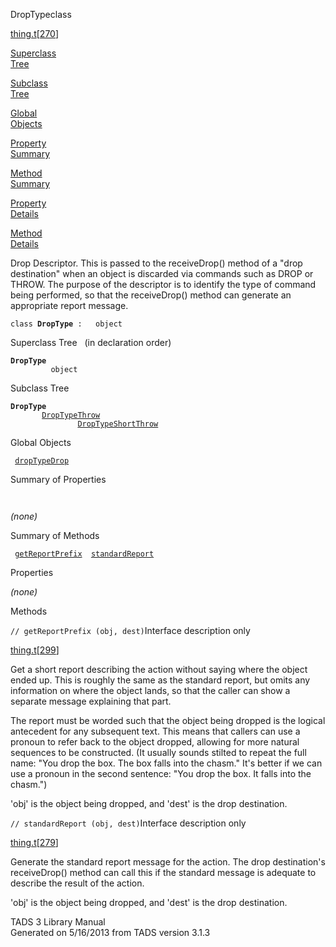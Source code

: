 ---
---
<span class="title">DropType</span><span class="type">class</span>

[thing.t](../file/thing.t.html)\[[270](../source/thing.t.html#270)\]

[Superclass  
Tree](#_SuperClassTree_)

[Subclass  
Tree](#_SubClassTree_)

[Global  
Objects](#_ObjectSummary_)

[Property  
Summary](#_PropSummary_)

[Method  
Summary](#_MethodSummary_)

[Property  
Details](#_Properties_)

[Method  
Details](#_Methods_)

<div class="fdesc">

Drop Descriptor. This is passed to the receiveDrop() method of a "drop
destination" when an object is discarded via commands such as DROP or
THROW. The purpose of the descriptor is to identify the type of command
being performed, so that the receiveDrop() method can generate an
appropriate report message.

`class `**`DropType`**` :   object`

</div>

<span id="_SuperClassTree_"></span>

<div class="mjhd">

<span class="hdln">Superclass Tree</span>   (in declaration order)

</div>

**`DropType`**  
`         object`  
<span id="_SubClassTree_"></span>

<div class="mjhd">

<span class="hdln">Subclass Tree</span>  

</div>

**`DropType`**  
`         `[`DropTypeThrow`](../object/DropTypeThrow.html)  
`                 `[`DropTypeShortThrow`](../object/DropTypeShortThrow.html)  
<span id="_ObjectSummary_"></span>

<div class="mjhd">

<span class="hdln">Global Objects</span>  

</div>

` `[`dropTypeDrop`](../object/dropTypeDrop.html)`  `
<span id="_PropSummary_"></span>

<div class="mjhd">

<span class="hdln">Summary of Properties</span>  

</div>

` `

*(none)* <span id="_MethodSummary_"></span>

<div class="mjhd">

<span class="hdln">Summary of Methods</span>  

</div>

` `[`getReportPrefix`](#getReportPrefix)`  `[`standardReport`](#standardReport)`  `

<span id="_Properties_"></span>

<div class="mjhd">

<span class="hdln">Properties</span>  

</div>

*(none)* <span id="_Methods_"></span>

<div class="mjhd">

<span class="hdln">Methods</span>  

</div>

<span id="getReportPrefix"></span>

`// getReportPrefix (obj, dest)`<span class="rem">Interface description
only</span>

[thing.t](../file/thing.t.html)\[[299](../source/thing.t.html#299)\]

<div class="desc">

Get a short report describing the action without saying where the object
ended up. This is roughly the same as the standard report, but omits any
information on where the object lands, so that the caller can show a
separate message explaining that part.

The report must be worded such that the object being dropped is the
logical antecedent for any subsequent text. This means that callers can
use a pronoun to refer back to the object dropped, allowing for more
natural sequences to be constructed. (It usually sounds stilted to
repeat the full name: "You drop the box. The box falls into the chasm."
It's better if we can use a pronoun in the second sentence: "You drop
the box. It falls into the chasm.")

'obj' is the object being dropped, and 'dest' is the drop destination.

</div>

<span id="standardReport"></span>

`// standardReport (obj, dest)`<span class="rem">Interface description
only</span>

[thing.t](../file/thing.t.html)\[[279](../source/thing.t.html#279)\]

<div class="desc">

Generate the standard report message for the action. The drop
destination's receiveDrop() method can call this if the standard message
is adequate to describe the result of the action.

'obj' is the object being dropped, and 'dest' is the drop destination.

</div>

<div class="ftr">

TADS 3 Library Manual  
Generated on 5/16/2013 from TADS version 3.1.3

</div>
